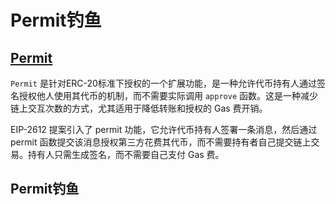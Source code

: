 # Permit钓鱼

## [Permit](../smart/eth/solidity/permit.md)

`Permit` 是针对ERC-20标准下授权的一个扩展功能，是一种允许代币持有人通过签名授权他人使用其代币的机制，而不需要实际调用 `approve` 函数。这是一种减少链上交互次数的方式，尤其适用于降低转账和授权的 Gas 费开销。

EIP-2612 提案引入了 permit 功能，它允许代币持有人签署一条消息，然后通过 permit 函数提交该消息授权第三方花费其代币，而不需要持有者自己提交链上交易。持有人只需生成签名，而不需要自己支付 Gas 费。


## Permit钓鱼
